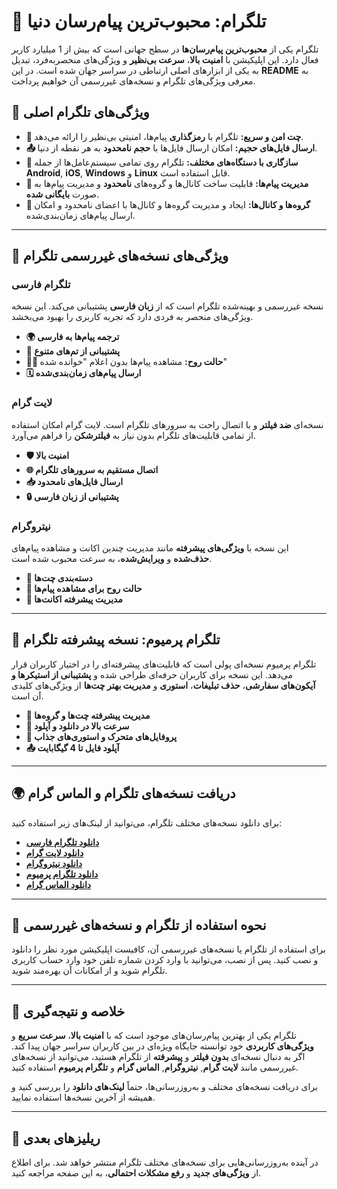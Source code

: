 
# 📱 **تلگرام: محبوب‌ترین پیام‌رسان دنیا**

تلگرام یکی از **محبوب‌ترین پیام‌رسان‌ها** در سطح جهانی است که بیش از 1 میلیارد کاربر فعال دارد. این اپلیکیشن با **امنیت بالا**، **سرعت بی‌نظیر** و ویژگی‌های منحصربه‌فرد، تبدیل به یکی از ابزارهای اصلی ارتباطی در سراسر جهان شده است. در این **README** به معرفی ویژگی‌های تلگرام و نسخه‌های غیررسمی آن خواهیم پرداخت.

## 🚀 **ویژگی‌های تلگرام اصلی**

- **💬 چت امن و سریع:** تلگرام با **رمزگذاری** پیام‌ها، امنیتی بی‌نظیر را ارائه می‌دهد.
- **📤 ارسال فایل‌های حجیم:** امکان ارسال فایل‌ها با **حجم نامحدود** به هر نقطه از دنیا.
- **📱 سازگاری با دستگاه‌های مختلف:** تلگرام روی تمامی سیستم‌عامل‌ها از جمله **Android**, **iOS**, **Windows** و **Linux** قابل استفاده است.
- **📅 مدیریت پیام‌ها:** قابلیت ساخت کانال‌ها و گروه‌های **نامحدود** و مدیریت پیام‌ها به صورت **بایگانی شده**.
- **👥 گروه‌ها و کانال‌ها:** ایجاد و مدیریت گروه‌ها و کانال‌ها با اعضای نامحدود و امکان ارسال پیام‌های زمان‌بندی‌شده.

---

## 💎 **ویژگی‌های نسخه‌های غیررسمی تلگرام**

### **تلگرام فارسی**
نسخه غیررسمی و بهینه‌شده تلگرام است که از **زبان فارسی** پشتیبانی می‌کند. این نسخه ویژگی‌های منحصر به فردی دارد که تجربه کاربری را بهبود می‌بخشد.

- **🌍 ترجمه پیام‌ها به فارسی**
- **📱 پشتیبانی از تم‌های متنوع**
- **🕵️‍♂️ حالت روح:** مشاهده پیام‌ها بدون اعلام "خوانده شده"
- **🗓 ارسال پیام‌های زمان‌بندی‌شده**

### **لایت گرام**
نسخه‌ای **ضد فیلتر** و با اتصال راحت به سرورهای تلگرام است. لایت گرام امکان استفاده از تمامی قابلیت‌های تلگرام بدون نیاز به **فیلترشکن** را فراهم می‌آورد.

- **🛡️ امنیت بالا**
- **🌐 اتصال مستقیم به سرورهای تلگرام**
- **📥 ارسال فایل‌های نامحدود**
- **🔒 پشتیبانی از زبان فارسی**

### **نیتروگرام**
این نسخه با **ویژگی‌های پیشرفته** مانند مدیریت چندین اکانت و مشاهده پیام‌های **حذف‌شده** و **ویرایش‌شده**، به سرعت محبوب شده است.

- **💬 دسته‌بندی چت‌ها**
- **👻 حالت روح برای مشاهده پیام‌ها**
- **🔧 مدیریت پیشرفته اکانت‌ها**

---

## 🌟 **تلگرام پرمیوم: نسخه پیشرفته تلگرام**

تلگرام پرمیوم نسخه‌ای پولی است که قابلیت‌های پیشرفته‌ای را در اختیار کاربران قرار می‌دهد. این نسخه برای کاربران حرفه‌ای طراحی شده و **پشتیبانی از استیکرها و آیکون‌های سفارشی**، **حذف تبلیغات**، **استوری** و **مدیریت بهتر چت‌ها** از ویژگی‌های کلیدی آن است.

- **📂 مدیریت پیشرفته چت‌ها و گروه‌ها**
- **💨 سرعت بالا در دانلود و آپلود**
- **🎥 پروفایل‌های متحرک و استوری‌های جذاب**
- **📤 آپلود فایل تا 4 گیگابایت**

---

## 🌍 **دریافت نسخه‌های تلگرام و الماس گرام**

برای دانلود نسخه‌های مختلف تلگرام، می‌توانید از لینک‌های زیر استفاده کنید:

- [**دانلود تلگرام فارسی**](https://example.com/download-telegram-farsi)
- [**دانلود لایت گرام**](https://example.com/download-lightgram)
- [**دانلود نیتروگرام**](https://example.com/download-nitrogram)
- [**دانلود تلگرام پرمیوم**](https://example.com/download-telegram-premium)
- [**دانلود الماس گرام**](https://example.com/download-almasgram)

---

## 📝 **نحوه استفاده از تلگرام و نسخه‌های غیررسمی**

برای استفاده از تلگرام یا نسخه‌های غیررسمی آن، کافیست اپلیکیشن مورد نظر را دانلود و نصب کنید. پس از نصب، می‌توانید با وارد کردن شماره تلفن خود وارد حساب کاربری تلگرام شوید و از امکانات آن بهره‌مند شوید.

---

## 📣 **خلاصه و نتیجه‌گیری**

تلگرام یکی از بهترین پیام‌رسان‌های موجود است که با **امنیت بالا**، **سرعت سریع** و **ویژگی‌های کاربردی** خود توانسته جایگاه ویژه‌ای در بین کاربران سراسر جهان پیدا کند. اگر به دنبال نسخه‌ای **بدون فیلتر** و **پیشرفته** از تلگرام هستید، می‌توانید از نسخه‌های غیررسمی مانند **لایت گرام**, **نیتروگرام**, **الماس گرام** و **تلگرام پرمیوم** استفاده کنید.

برای دریافت نسخه‌های مختلف و به‌روزرسانی‌ها، حتماً **لینک‌های دانلود** را بررسی کنید و همیشه از آخرین نسخه‌ها استفاده نمایید.

---

## 📅 **ریلیزهای بعدی**

در آینده به‌روزرسانی‌هایی برای نسخه‌های مختلف تلگرام منتشر خواهد شد. برای اطلاع از **ویژگی‌های جدید** و **رفع مشکلات احتمالی**، به این صفحه مراجعه کنید.
